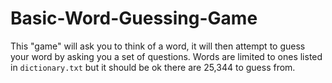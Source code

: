 # Basic-Word-Guessing-Game

This "game" will ask you to think of a word, it will then attempt to guess your word by asking you a set of questions. Words are limited to ones listed in `dictionary.txt` but it should be ok there are 25,344 to guess from.

